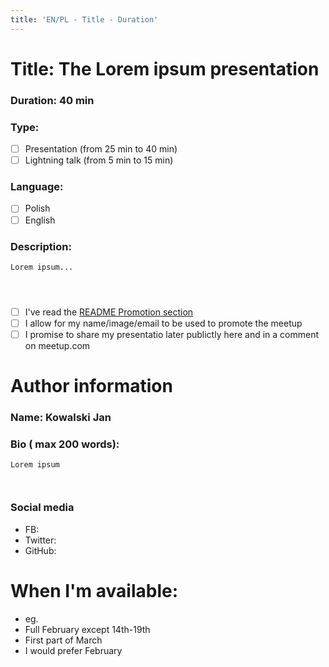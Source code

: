```yaml
---
title: 'EN/PL - Title - Duration'  
---
```


# Title: The Lorem ipsum presentation
### Duration: 40 min

### Type: 

  - [ ] Presentation (from 25 min to 40 min)
  - [ ] Lightning talk (from 5 min to 15 min)

### Language:
  
  - [ ] Polish
  - [ ] English

### Description:
```
Lorem ipsum... 




```

  - [ ] I've read the [README Promotion section](https://github.com/meetjspl/krakow)
  - [ ] I allow for my name/image/email to be used to promote the meetup
  - [ ] I promise to share my presentatio later publictly here and in a comment on meetup.com

# Author information

### Name: Kowalski Jan

### Bio ( max 200 words):
```
Lorem ipsum



```

### Social media

  - FB:
  - Twitter:
  - GitHub: 
  
# When I'm available:

* eg.
* Full February except 14th-19th
* First part of March
* I would prefer February
